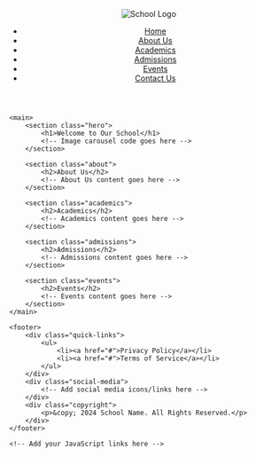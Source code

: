 <!DOCTYPE html>
<html lang="en">
<head>
    <meta charset="UTF-8">
    <meta name="viewport" content="width=device-width, initial-scale=1.0">
    <title>School Name</title>
    <!-- Add your CSS links here -->
</head>
<body>
    <header>
        <div class="logo">
            <img src="school_logo.png" alt="School Logo">
        </div>
        <nav>
            <ul>
                <li><a href="#">Home</a></li>
                <li><a href="#">About Us</a></li>
                <li><a href="#">Academics</a></li>
                <li><a href="#">Admissions</a></li>
                <li><a href="#">Events</a></li>
                <li><a href="#">Contact Us</a></li>
            </ul>
        </nav>
    </header>

    <main>
        <section class="hero">
            <h1>Welcome to Our School</h1>
            <!-- Image carousel code goes here -->
        </section>

        <section class="about">
            <h2>About Us</h2>
            <!-- About Us content goes here -->
        </section>

        <section class="academics">
            <h2>Academics</h2>
            <!-- Academics content goes here -->
        </section>

        <section class="admissions">
            <h2>Admissions</h2>
            <!-- Admissions content goes here -->
        </section>

        <section class="events">
            <h2>Events</h2>
            <!-- Events content goes here -->
        </section>
    </main>

    <footer>
        <div class="quick-links">
            <ul>
                <li><a href="#">Privacy Policy</a></li>
                <li><a href="#">Terms of Service</a></li>
            </ul>
        </div>
        <div class="social-media">
            <!-- Add social media icons/links here -->
        </div>
        <div class="copyright">
            <p>&copy; 2024 School Name. All Rights Reserved.</p>
        </div>
    </footer>

    <!-- Add your JavaScript links here -->
</body>
</html>
